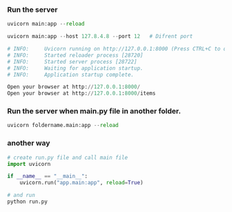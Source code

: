 ### Run the server
```python
uvicorn main:app --reload

uvicorn main:app --host 127.8.4.8 --port 12   # Difrent port

# INFO:     Uvicorn running on http://127.0.0.1:8000 (Press CTRL+C to quit)
# INFO:     Started reloader process [28720]
# INFO:     Started server process [28722]
# INFO:     Waiting for application startup.
# INFO:     Application startup complete.
```
```python
Open your browser at http://127.0.0.1:8000/
Open your browser at http://127.0.0.1:8000/items
```

### Run the server when main.py file in another folder.
```python
uvicorn foldername.main:app --reload
```


### another way
```python
# create run.py file and call main file
import uvicorn

if __name__ == "__main__":
    uvicorn.run("app.main:app", reload=True)

# and run 
python run.py
```